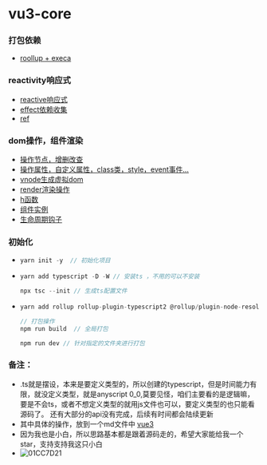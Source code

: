 # vu3-core

### 打包依赖

- [roollup + execa](https://github.com/JuaryLiu/vue3-core/blob/master/rollup.config.js)

### reactivity响应式

- [reactive响应式](https://github.com/JuaryLiu/vue3-core/blob/master/packages/reactivity/src/reactivety.ts)
- [effect依赖收集](https://github.com/JuaryLiu/vue3-core/blob/master/packages/reactivity/src/effect.ts)
- [ref](https://github.com/JuaryLiu/vue3-core/blob/master/packages/reactivity/src/ref.ts)

### dom操作，组件渲染

- [操作节点，增删改查](https://github.com/JuaryLiu/vue3-core/blob/master/packages/runtime-dom/src/nodeOps.ts)
- [操作属性，自定义属性，class类，style，event事件...](https://github.com/JuaryLiu/vue3-core/blob/master/packages/runtime-dom/src/patchProp.ts)
- [vnode生成虚拟dom](https://github.com/JuaryLiu/vue3-core/blob/master/packages/runtime-core/src/vnode.ts)
- [render渲染操作]()
- [h函数](https://github.com/JuaryLiu/vue3-core/blob/master/packages/runtime-core/src/h.ts)
- [组件实例](https://github.com/JuaryLiu/vue3-core/blob/master/packages/runtime-core/src/component.ts)
- [生命周期钩子](https://github.com/JuaryLiu/vue3-core/blob/master/packages/runtime-core/src/apiCreateApp.ts)

### 初始化

- ```js
  yarn init -y  // 初始化项目
  ```

- ```js
  yarn add typescript -D -W // 安装ts ，不用的可以不安装
  
  npx tsc --init // 生成ts配置文件
  ```

- ```js
  yarn add rollup rollup-plugin-typescript2 @rollup/plugin-node-resolve @rollup/plugin-json execa -D -W //安装rollup打包相关依赖
  ```

  ```js
  // 打包操作
  npm run build  // 全局打包
  
  npm run dev // 针对指定的文件夹进行打包
  ```

  

### 备注：

- .ts就是摆设，本来是要定义类型的，所以创建的typescript，但是时间能力有限，就没定义类型，就是anyscript  0_0,莫要见怪，咱们主要看的是逻辑嘛，要是不会ts，或者不想定义类型的就用js文件也可以，要定义类型的也只能看源码了。 还有大部分的api没有完成，后续有时间都会陆续更新
- 其中具体的操作，放到一个md文件中 [vue3](https://github.com/JuaryLiu/vue3-core/blob/master/vue3-core.md)
- 因为我也是小白，所以思路基本都是跟着源码走的，希望大家能给我一个star，支持支持我这只小白
- ![01CC7D21](https://github.com/JuaryLiu/vue3-core/assets/128942977/43ecec75-a342-4642-820c-5db442c65c0e)

